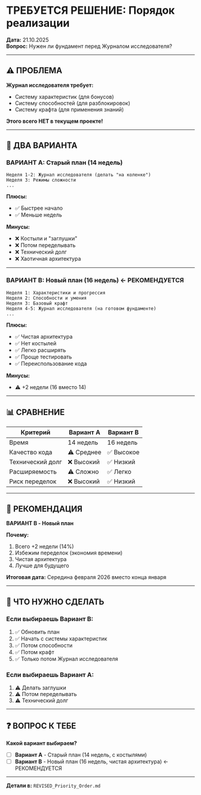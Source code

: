 # ТРЕБУЕТСЯ РЕШЕНИЕ: Порядок реализации

**Дата:** 21.10.2025  
**Вопрос:** Нужен ли фундамент перед Журналом исследователя?

---

## ⚠️ ПРОБЛЕМА

**Журнал исследователя требует:**
- Систему характеристик (для бонусов)
- Систему способностей (для разблокировок)
- Систему крафта (для применения знаний)

**Этого всего НЕТ в текущем проекте!**

---

## 🔀 ДВА ВАРИАНТА

### ВАРИАНТ A: Старый план (14 недель)
```
Неделя 1-2: Журнал исследователя (делать "на коленке")
Неделя 3: Режимы сложности
...
```

**Плюсы:**
- ✅ Быстрее начало
- ✅ Меньше недель

**Минусы:**
- ❌ Костыли и "заглушки"
- ❌ Потом переделывать
- ❌ Технический долг
- ❌ Хаотичная архитектура

---

### ВАРИАНТ B: Новый план (16 недель) ← РЕКОМЕНДУЕТСЯ
```
Неделя 1: Характеристики и прогрессия
Неделя 2: Способности и умения
Неделя 3: Базовый крафт
Неделя 4-5: Журнал исследователя (на готовом фундаменте)
...
```

**Плюсы:**
- ✅ Чистая архитектура
- ✅ Нет костылей
- ✅ Легко расширять
- ✅ Проще тестировать
- ✅ Переиспользование кода

**Минусы:**
- ⚠️ +2 недели (16 вместо 14)

---

## 📊 СРАВНЕНИЕ

| Критерий | Вариант A | Вариант B |
|----------|-----------|-----------|
| Время | 14 недель | 16 недель |
| Качество кода | ⚠️ Среднее | ✅ Высокое |
| Технический долг | ❌ Высокий | ✅ Низкий |
| Расширяемость | ⚠️ Сложно | ✅ Легко |
| Риск переделок | ❌ Высокий | ✅ Низкий |

---

## 🎯 РЕКОМЕНДАЦИЯ

**ВАРИАНТ B - Новый план**

**Почему:**
1. Всего +2 недели (14%)
2. Избежим переделок (экономия времени)
3. Чистая архитектура
4. Лучше для будущего

**Итоговая дата:** Середина февраля 2026 вместо конца января

---

## 📝 ЧТО НУЖНО СДЕЛАТЬ

### Если выбираешь Вариант B:
1. ✅ Обновить план
2. ✅ Начать с системы характеристик
3. ✅ Потом способности
4. ✅ Потом крафт
5. ✅ Только потом Журнал исследователя

### Если выбираешь Вариант A:
1. ⚠️ Делать заглушки
2. ⚠️ Потом переделывать
3. ⚠️ Технический долг

---

## ❓ ВОПРОС К ТЕБЕ

**Какой вариант выбираем?**

- [ ] **Вариант A** - Старый план (14 недель, с костылями)
- [ ] **Вариант B** - Новый план (16 недель, чистая архитектура) ← РЕКОМЕНДУЕТСЯ

---

**Детали в:** `REVISED_Priority_Order.md`
